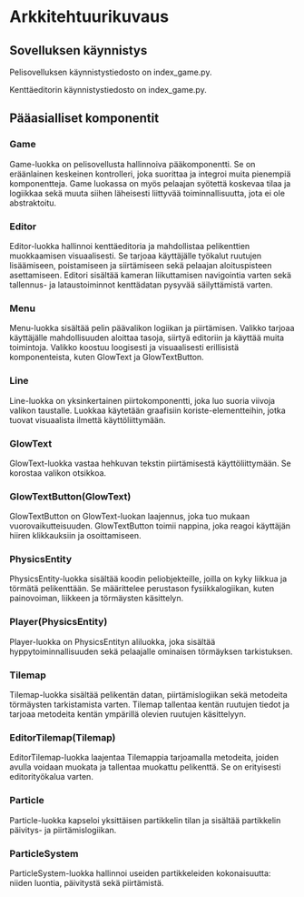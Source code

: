 # Arkkitehtuurikuvaus

## Sovelluksen käynnistys

Pelisovelluksen käynnistystiedosto on index_game.py.

Kenttäeditorin käynnistystiedosto on index_game.py.

## Pääasialliset komponentit

### Game

Game-luokka on pelisovellusta hallinnoiva pääkomponentti. Se on eräänlainen keskeinen kontrolleri, joka suorittaa ja integroi muita pienempiä komponentteja. Game luokassa on myös pelaajan syötettä koskevaa tilaa ja logiikkaa sekä muuta siihen läheisesti liittyvää toiminnallisuutta, jota ei ole abstraktoitu.

### Editor

Editor-luokka hallinnoi kenttäeditoria ja mahdollistaa pelikenttien muokkaamisen visuaalisesti. Se tarjoaa käyttäjälle työkalut ruutujen lisäämiseen, poistamiseen ja siirtämiseen sekä pelaajan aloituspisteen asettamiseen. Editori sisältää kameran liikuttamisen navigointia varten sekä tallennus- ja lataustoiminnot kenttädatan pysyvää säilyttämistä varten.

### Menu

Menu-luokka sisältää pelin päävalikon logiikan ja piirtämisen. Valikko tarjoaa käyttäjälle mahdollisuuden aloittaa tasoja, siirtyä editoriin ja käyttää muita toimintoja. Valikko koostuu loogisesti ja visuaalisesti erillisistä komponenteista, kuten GlowText ja GlowTextButton.

### Line

Line-luokka on yksinkertainen piirtokomponentti, joka luo suoria viivoja valikon taustalle. Luokkaa käytetään graafisiin koriste-elementteihin, jotka tuovat visuaalista ilmettä käyttöliittymään.

### GlowText
GlowText-luokka vastaa hehkuvan tekstin piirtämisestä käyttöliittymään. Se korostaa valikon otsikkoa.

### GlowTextButton(GlowText)

GlowTextButton on GlowText-luokan laajennus, joka tuo mukaan vuorovaikutteisuuden. GlowTextButton toimii nappina, joka reagoi käyttäjän hiiren klikkauksiin ja osoittamiseen.

### PhysicsEntity

PhysicsEntity-luokka sisältää koodin peliobjekteille, joilla on kyky liikkua ja törmätä pelikenttään. Se määrittelee perustason fysiikkalogiikan, kuten painovoiman, liikkeen ja törmäysten käsittelyn.

### Player(PhysicsEntity)

Player-luokka on PhysicsEntityn aliluokka, joka sisältää hyppytoiminnallisuuden sekä pelaajalle ominaisen törmäyksen tarkistuksen.

### Tilemap

Tilemap-luokka sisältää pelikentän datan, piirtämislogiikan sekä metodeita törmäysten tarkistamista varten. Tilemap tallentaa kentän ruutujen tiedot ja tarjoaa metodeita kentän ympärillä olevien ruutujen käsittelyyn.

### EditorTilemap(Tilemap)

EditorTilemap-luokka laajentaa Tilemappia tarjoamalla metodeita, joiden avulla voidaan muokata ja tallentaa muokattu pelikenttä. Se on erityisesti editorityökalua varten.

### Particle

Particle-luokka kapseloi yksittäisen partikkelin tilan ja sisältää partikkelin päivitys- ja piirtämislogiikan. 

### ParticleSystem

ParticleSystem-luokka hallinnoi useiden partikkeleiden kokonaisuutta: niiden luontia, päivitystä sekä piirtämistä.

